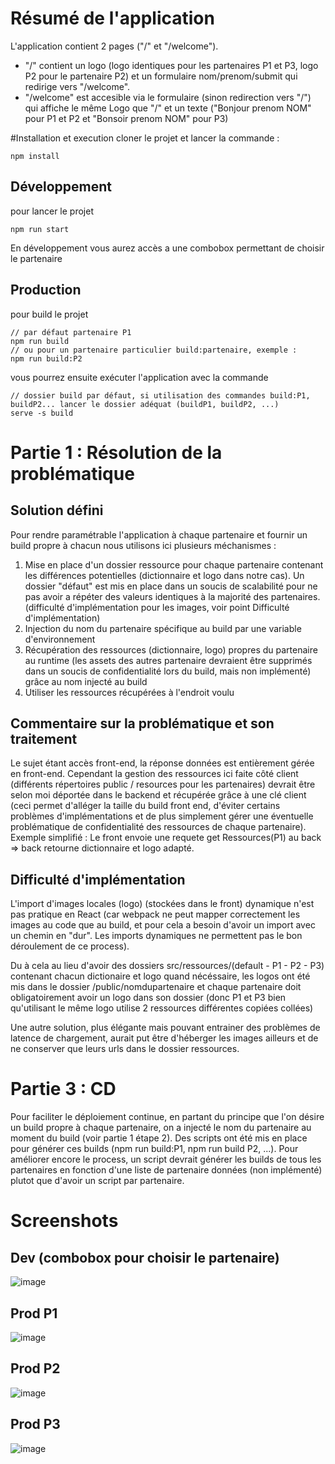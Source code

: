 # Résumé de l'application
L'application contient 2 pages ("/" et "/welcome").
- "/" contient un logo (logo identiques pour les partenaires P1 et P3, logo P2 pour le partenaire P2) et un formulaire nom/prenom/submit qui redirige vers "/welcome".
- "/welcome" est accesible via le formulaire (sinon redirection vers "/") qui affiche le même Logo que "/" et un texte  ("Bonjour prenom NOM" pour P1 et P2 et "Bonsoir prenom NOM" pour P3)

#Installation et execution
cloner le projet et lancer la commande :
```
npm install
```
## Développement
pour lancer le projet 
```
npm run start
```
En développement vous aurez accès a une combobox permettant de choisir le partenaire

## Production
pour build le projet 
```
// par défaut partenaire P1
npm run build
// ou pour un partenaire particulier build:partenaire, exemple :
npm run build:P2
```
vous pourrez ensuite exécuter l'application avec la commande
```
// dossier build par défaut, si utilisation des commandes build:P1, buildP2... lancer le dossier adéquat (buildP1, buildP2, ...) 
serve -s build
```

# Partie 1 : Résolution de la problématique
## Solution défini
Pour rendre paramétrable l'application à chaque partenaire et fournir un build propre à chacun nous utilisons ici plusieurs méchanismes :
1) Mise en place d'un dossier ressource pour chaque partenaire contenant les différences potentielles (dictionnaire et logo dans notre cas). Un dossier "défaut" est mis en place dans un soucis de scalabilité pour ne pas avoir a répéter des valeurs identiques à la majorité des partenaires. (difficulté d'implémentation pour les images, voir point Difficulté d'implémentation)
2) Injection du nom du partenaire spécifique au build par une variable d'environnement
3) Récupération des ressources (dictionnaire, logo) propres du partenaire au runtime (les assets des autres partenaire devraient être supprimés dans un soucis de confidentialité lors du build, mais non implémenté) grâce au nom injecté au build
4) Utiliser les ressources récupérées à l'endroit voulu

## Commentaire sur la problématique et son traitement
Le sujet étant accès front-end, la réponse données est entièrement gérée en front-end. Cependant la gestion des ressources ici faite côté client (différents répertoires public / resources pour les partenaires) devrait être selon moi déportée dans le backend et récupérée grâce à une clé client (ceci permet d'alléger la taille du build front end, d'éviter certains problèmes d'implémentations et de plus simplement gérer une éventuelle problématique de confidentialité des ressources de chaque partenaire). Exemple simplifié :
Le front envoie une requete get Ressources(P1) au back => back retourne dictionnaire et logo adapté.

## Difficulté d'implémentation
L'import d'images locales (logo) (stockées dans le front) dynamique n'est pas pratique en React (car webpack ne peut mapper correctement les images au code que au build, et pour cela a besoin d'avoir un import avec un chemin en "dur". Les imports dynamiques ne permettent pas le bon déroulement de ce process). 

Du à cela au lieu d'avoir des dossiers src/ressources/(default - P1 - P2 - P3) contenant chacun dictionaire et logo quand nécéssaire, les logos ont été mis dans le dossier /public/nomdupartenaire et chaque partenaire doit obligatoirement avoir un logo dans son dossier (donc P1 et P3 bien qu'utilisant le même logo utilise 2 ressources différentes copiées collées)

Une autre solution, plus élégante mais pouvant entrainer des problèmes de latence de chargement, aurait put être d'héberger les images ailleurs et de ne conserver que leurs urls dans le dossier ressources.

# Partie 3 : CD
Pour faciliter le déploiement continue, en partant du principe que l'on désire un build propre à chaque partenaire, on a injecté le nom du partenaire au moment du build (voir partie 1 étape 2). Des scripts ont été mis en place pour générer ces builds (npm run build:P1, npm run build P2, ...). Pour améliorer encore le process, un script devrait générer les builds de tous les partenaires en fonction d'une liste de partenaire données (non implémenté) plutot que d'avoir un script par partenaire.


# Screenshots

## Dev (combobox pour choisir le partenaire)
![image](https://user-images.githubusercontent.com/34136072/113478090-e39a4980-9486-11eb-977d-c2ac689dd66c.png)

## Prod P1
![image](https://user-images.githubusercontent.com/34136072/113478048-a5048f00-9486-11eb-8263-3828855e6af5.png)

## Prod P2
![image](https://user-images.githubusercontent.com/34136072/113478066-ba79b900-9486-11eb-91dc-dce2c5fd4dd9.png)

## Prod P3
![image](https://user-images.githubusercontent.com/34136072/113478076-c8c7d500-9486-11eb-8018-3f13e5ac7163.png)



